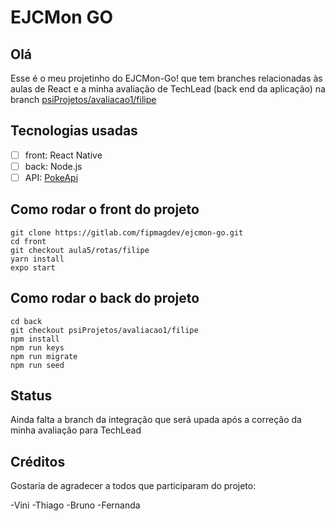 # EJCMon GO



## Olá

Esse é o meu projetinho do EJCMon-Go! que tem branches relacionadas às aulas de React e a minha avaliação de TechLead (back end da aplicação)
na branch [psiProjetos/avaliacao1/filipe](https://gitlab.com/fipmagdev/ejcmon-go/-/tree/psiProjetos/avaliacao1/filipe)

## Tecnologias usadas

- [ ] front: React Native
- [ ] back: Node.js
- [ ] API: [PokeApi](https://pokeapi.co)

## Como rodar o front do projeto

```
git clone https://gitlab.com/fipmagdev/ejcmon-go.git
cd front
git checkout aula5/rotas/filipe
yarn install
expo start
```

## Como rodar o back do projeto

```
cd back
git checkout psiProjetos/avaliacao1/filipe
npm install
npm run keys
npm run migrate
npm run seed
```
## Status
Ainda falta a branch da integração que será upada após a correção da minha avaliação para TechLead

## Créditos
Gostaria de agradecer a todos que participaram do projeto:

-Vini
-Thiago
-Bruno
-Fernanda

